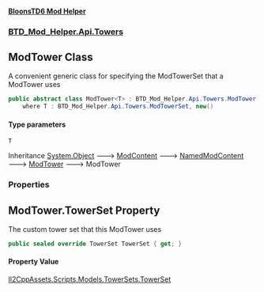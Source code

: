 #### [BloonsTD6 Mod Helper](README.md 'README')
### [BTD_Mod_Helper.Api.Towers](README.md#BTD_Mod_Helper.Api.Towers 'BTD_Mod_Helper.Api.Towers')

## ModTower<T> Class

A convenient generic class for specifying the ModTowerSet that a ModTower uses

```csharp
public abstract class ModTower<T> : BTD_Mod_Helper.Api.Towers.ModTower
    where T : BTD_Mod_Helper.Api.Towers.ModTowerSet, new()
```
#### Type parameters

<a name='BTD_Mod_Helper.Api.Towers.ModTower_T_.T'></a>

`T`

Inheritance [System.Object](https://docs.microsoft.com/en-us/dotnet/api/System.Object 'System.Object') &#129106; [ModContent](BTD_Mod_Helper.Api.ModContent.md 'BTD_Mod_Helper.Api.ModContent') &#129106; [NamedModContent](BTD_Mod_Helper.Api.NamedModContent.md 'BTD_Mod_Helper.Api.NamedModContent') &#129106; [ModTower](BTD_Mod_Helper.Api.Towers.ModTower.md 'BTD_Mod_Helper.Api.Towers.ModTower') &#129106; ModTower<T>
### Properties

<a name='BTD_Mod_Helper.Api.Towers.ModTower_T_.TowerSet'></a>

## ModTower<T>.TowerSet Property

The custom tower set that this ModTower uses

```csharp
public sealed override TowerSet TowerSet { get; }
```

#### Property Value
[Il2CppAssets.Scripts.Models.TowerSets.TowerSet](https://docs.microsoft.com/en-us/dotnet/api/Il2CppAssets.Scripts.Models.TowerSets.TowerSet 'Il2CppAssets.Scripts.Models.TowerSets.TowerSet')